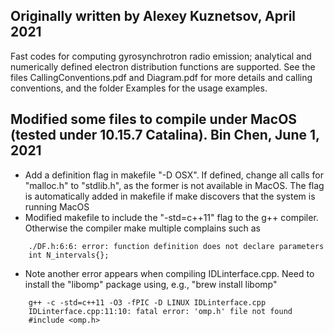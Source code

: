## Originally written by Alexey Kuznetsov, April 2021
Fast codes for computing gyrosynchrotron radio emission; analytical and numerically defined electron distribution functions are supported. See the files CallingConventions.pdf and Diagram.pdf for more details and calling conventions, and the folder Examples for the usage examples.

## Modified some files to compile under MacOS (tested under 10.15.7 Catalina). Bin Chen, June 1, 2021
* Add a definition flag in makefile "-D OSX". If defined, change all calls for "malloc.h" to "stdlib.h", as the former is not available in MacOS. The flag is automatically added in makefile if make discovers that the system is running MacOS
* Modified makefile to include the "-std=c++11" flag to the g++ compiler. Otherwise the compiler make multiple complains such as
```
    ./DF.h:6:6: error: function definition does not declare parameters
	int N_intervals{};
```

* Note another error appears when compiling IDLinterface.cpp.  Need to install the "libomp" package using, e.g., "brew install libomp"
```
    g++ -c -std=c++11 -O3 -fPIC -D LINUX IDLinterface.cpp
    IDLinterface.cpp:11:10: fatal error: 'omp.h' file not found
    #include <omp.h>
```

